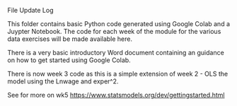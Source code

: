 File Update Log

This folder contains basic Python code generated using Google Colab and a Juypter Notebook. The code for each week of the module for the various data exercises will be made available here.

There is a very basic introductory Word document containing an guidance on how to get started using Google Colab.

There is now week 3 code as this is a simple extension of week 2 - OLS the model using the Lnwage and exper^2.

See for more on wk5 https://www.statsmodels.org/dev/gettingstarted.html
